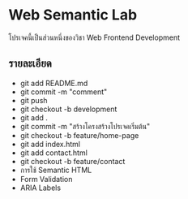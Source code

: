 # Web Semantic Lab
โปรเจคนี้เป็นส่วนหนึ่งของวิชา Web Frontend Development
## รายละเอียด
- git add README.md
- git commit -m "comment"
- git push
- git checkout -b development
- git add .
- git commit -m "สร้างโครงสร้างโปรเจคเริ่มต้น"
- git checkout -b feature/home-page
- git add index.html
- git add contact.html
- git checkout -b feature/contact
- การใช้ Semantic HTML
- Form Validation
- ARIA Labels